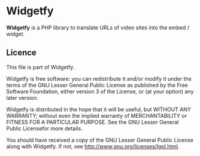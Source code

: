 Widgetfy
========

**Widgetfy** is a PHP library to translate URLs of video sites into the
embed / widget.

Licence
-----------
This file is part of Widgetfy.

Widgetfy is free software: you can redistribute it and/or modify it under the
terms of the GNU Lesser General Public License as published by the Free
Software Foundation, either version 3 of the License, or (at your option) any
later version.

Widgetfy is distributed in the hope that it will be useful, but WITHOUT ANY
WARRANTY; without even the implied warranty of MERCHANTABILITY or FITNESS FOR
A PARTICULAR PURPOSE.  See the GNU Lesser General Public Licensefor more
details.

You should have received a copy of the GNU Lesser General Public License along
with Widgetfy.  If not, see <http://www.gnu.org/licenses/lgpl.html>.